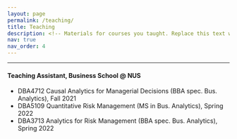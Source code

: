 ```yaml
---
layout: page
permalink: /teaching/
title: Teaching
description: <!-- Materials for courses you taught. Replace this text with your description. -->
nav: true
nav_order: 4
---
```


---

#### Teaching Assistant, Business School @ NUS

- DBA4712 Causal Analytics for Managerial Decisions (BBA spec. Bus. Analytics), Fall 2021
- DBA5109 Quantitative Risk Management (MS in Bus. Analytics), Spring 2022
- DBA3713 Analytics for Risk Management (BBA spec. Bus. Analytics), Spring 2022
